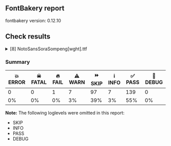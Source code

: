 ## FontBakery report

fontbakery version: 0.12.10





## Check results



<details><summary>[8] NotoSansSoraSompeng[wght].ttf</summary>
<div>
<details>
    <summary>🔥 <b>FAIL</b> Check for presence of an ARTICLE.en_us.html file <a href="https://fontbakery.readthedocs.io/en/stable/fontbakery/checks/googlefonts.description.html#"></a></summary>
    <div>







* 🔥 **FAIL** <p>This is a Noto font but it lacks an ARTICLE.en_us.html file.</p>
 [code: missing-article]



* 🔥 **FAIL** <p>This is a Noto font but it lacks a DESCRIPTION.en_us.html file.</p>
 [code: missing-description]



</div>
</details>

<details>
    <summary>⚠️ <b>WARN</b> Validate size, and resolution of article images, and ensure article page has minimum length and includes visual assets. <a href="https://fontbakery.readthedocs.io/en/stable/fontbakery/checks/googlefonts.article.html#"></a></summary>
    <div>







* ⚠️ **WARN** <p>Family metadata at fonts/NotoSansSoraSompeng/googlefonts/variable-ttf does not have an article.</p>
 [code: lacks-article]



</div>
</details>

<details>
    <summary>⚠️ <b>WARN</b> Check for codepoints not covered by METADATA subsets. <a href="https://fontbakery.readthedocs.io/en/stable/fontbakery/checks/googlefonts.subsets.html#"></a></summary>
    <div>







* ⚠️ **WARN** <p>The following codepoints supported by the font are not covered by
any subsets defined in the font's metadata file, and will never
be served. You can solve this by either manually adding additional
subset declarations to METADATA.pb, or by editing the glyphset
definitions.</p>
<ul>
<li>U+02D8 BREVE: try adding one of: yi, canadian-aboriginal</li>
<li>U+02D9 DOT ABOVE: try adding one of: yi, canadian-aboriginal</li>
<li>U+02DB OGONEK: try adding one of: yi, canadian-aboriginal</li>
<li>U+0302 COMBINING CIRCUMFLEX ACCENT: try adding one of: coptic, cherokee, tifinagh, math</li>
<li>U+0306 COMBINING BREVE: try adding one of: tifinagh, old-permic</li>
<li>U+0307 COMBINING DOT ABOVE: try adding one of: tai-le, coptic, duployan, old-permic, tifinagh, malayalam, hebrew, canadian-aboriginal, syriac, math, todhri</li>
<li>U+030A COMBINING RING ABOVE: try adding one of: duployan, syriac</li>
<li>U+030B COMBINING DOUBLE ACUTE ACCENT: try adding one of: osage, cherokee</li>
<li>U+030C COMBINING CARON: try adding one of: tai-le, cherokee</li>
<li>U+0326 COMBINING COMMA BELOW: try adding math</li>
<li>U+0327 COMBINING CEDILLA: try adding math</li>
<li>U+0328 COMBINING OGONEK: not included in any glyphset definition</li>
</ul>
<p>Or you can add the above codepoints to one of the subsets supported by the font: <code>latin</code>, <code>latin-ext</code>, <code>sora-sompeng</code></p>
 [code: unreachable-subsetting]



</div>
</details>

<details>
    <summary>⚠️ <b>WARN</b> Ensure dotted circle glyph is present and can attach marks. <a href="https://fontbakery.readthedocs.io/en/stable/fontbakery/checks/shaping.html#"></a></summary>
    <div>







* ⚠️ **WARN** <p>No dotted circle glyph present</p>
 [code: missing-dotted-circle]



</div>
</details>

<details>
    <summary>⚠️ <b>WARN</b> Ensure soft_dotted characters lose their dot when combined with marks that replace the dot. <a href="https://fontbakery.readthedocs.io/en/stable/fontbakery/checks/shaping.html#"></a></summary>
    <div>







* ⚠️ **WARN** <p>The dot of soft dotted characters used in orthographies <em>must</em> disappear in the following strings: į̀ į́ į̂ į̃ į̄ į̌</p>
<p>The dot of soft dotted characters <em>should</em> disappear in other cases, for example: į̆ į̇ į̈ į̊ į̋ į̦̀ į̦́ į̦̂ į̦̃ į̦̄ į̦̆ į̦̇ į̦̈ į̦̊ į̦̋ į̦̌ į̧̀ į̧́ į̧̂ į̧̃</p>
<p>Your font fully covers the following languages that require the soft-dotted feature: Lithuanian (Latn, 2,357,094 speakers), Dutch (Latn, 31,709,104 speakers).</p>
<p>Your font does <em>not</em> cover the following languages that require the soft-dotted feature: Bafut (Latn, 158,146 speakers), Aghem (Latn, 38,843 speakers), Kaska (Latn, 125 speakers), Ebira (Latn, 2,200,000 speakers), Lugbara (Latn, 2,200,000 speakers), Mundani (Latn, 34,000 speakers), Yala (Latn, 200,000 speakers), Ejagham (Latn, 120,000 speakers), Navajo (Latn, 166,319 speakers), South Central Banda (Latn, 244,000 speakers), Kpelle, Guinea (Latn, 622,000 speakers), Ngbaka (Latn, 1,020,000 speakers), Zapotec (Latn, 490,000 speakers), Avokaya (Latn, 100,000 speakers), Ijo, Southeast (Latn, 2,471,000 speakers), Southern Kisi (Latn, 360,000 speakers), Basaa (Latn, 332,940 speakers), Gulay (Latn, 250,478 speakers), Fur (Latn, 1,230,163 speakers), Bete-Bendi (Latn, 100,000 speakers), Ukrainian (Cyrl, 29,273,587 speakers), Heiltsuk (Latn, 300 speakers), Nzakara (Latn, 50,000 speakers), Sar (Latn, 500,000 speakers), Kom (Latn, 360,685 speakers), Cicipu (Latn, 44,000 speakers), Koonzime (Latn, 40,000 speakers), Belarusian (Cyrl, 10,064,517 speakers), Igbo (Latn, 27,823,640 speakers), Nateni (Latn, 100,000 speakers), Mango (Latn, 77,000 speakers), Teke-Ebo (Latn, 260,000 speakers), Han (Latn, 6 speakers), Makaa (Latn, 221,000 speakers), Dan (Latn, 1,099,244 speakers), Ekpeye (Latn, 226,000 speakers), Dii (Latn, 71,000 speakers), Ma’di (Latn, 584,000 speakers), Vute (Latn, 21,000 speakers), Mfumte (Latn, 79,000 speakers).</p>
 [code: soft-dotted]



</div>
</details>

<details>
    <summary>⚠️ <b>WARN</b> Are there any misaligned on-curve points? <a href="https://fontbakery.readthedocs.io/en/stable/fontbakery/checks/outline.html#"></a></summary>
    <div>







* ⚠️ **WARN** <p>The following glyphs have on-curve points which have potentially incorrect y coordinates:</p>
<pre><code>* u110D1 (U+110D1): X=177.0,Y=800.5 (should be at cap-height 800?)

* u110D4 (U+110D4): X=71.5,Y=798.5 (should be at cap-height 800?)

* u110D8 (U+110D8): X=154.0,Y=1.0 (should be at baseline 0?)

* u110D8 (U+110D8): X=504.5,Y=799.0 (should be at cap-height 800?)

* u110D9 (U+110D9): X=154.0,Y=0.5 (should be at baseline 0?)

* u110DB (U+110DB): X=91.5,Y=798.5 (should be at cap-height 800?)

* u110DC (U+110DC): X=154.0,Y=1.0 (should be at baseline 0?)

* u110DD (U+110DD): X=252.5,Y=799.0 (should be at cap-height 800?)

* u110E0 (U+110E0): X=331.0,Y=1.0 (should be at baseline 0?)

* u110E1 (U+110E1): X=405.0,Y=799.0 (should be at cap-height 800?)

* u110E7 (U+110E7): X=432.5,Y=801.5 (should be at cap-height 800?)

* u110F1 (U+110F1): X=164.5,Y=801.0 (should be at cap-height 800?)

* u110F1 (U+110F1): X=272.5,Y=799.0 (should be at cap-height 800?)

* u110F2 (U+110F2): X=93.5,Y=799.0 (should be at cap-height 800?)

* u110F2 (U+110F2): X=202.0,Y=801.0 (should be at cap-height 800?)

* u110F3 (U+110F3): X=91.5,Y=1.5 (should be at baseline 0?)

* u110F4 (U+110F4): X=100.5,Y=-1.5 (should be at baseline 0?)

* u110F6 (U+110F6): X=250.5,Y=1.5 (should be at baseline 0?)

* u110F7 (U+110F7): X=255.5,Y=1.5 (should be at baseline 0?)

* Atilde (U+00C3): X=338.5,Y=799.0 (should be at cap-height 800?)

* G (U+0047): X=537.0,Y=-1.0 (should be at baseline 0?)

* Gbreve (U+011E): X=537.0,Y=-1.0 (should be at baseline 0?)

* uni0122 (U+0122): X=537.0,Y=-1.0 (should be at baseline 0?)

* Gdotaccent (U+0120): X=537.0,Y=-1.0 (should be at baseline 0?)

* uni1E9E (U+1E9E): X=326.5,Y=-1.5 (should be at baseline 0?)

* Ntilde (U+00D1): X=400.5,Y=799.0 (should be at cap-height 800?)

* Otilde (U+00D5): X=411.5,Y=799.0 (should be at cap-height 800?)

* S (U+0053): X=136.0,Y=-1.0 (should be at baseline 0?)

* Sacute (U+015A): X=136.0,Y=-1.0 (should be at baseline 0?)

* Scaron (U+0160): X=136.0,Y=-1.0 (should be at baseline 0?)

* Scedilla (U+015E): X=136.0,Y=-1.0 (should be at baseline 0?)

* uni0218 (U+0218): X=136.0,Y=-1.0 (should be at baseline 0?)

* Uogonek (U+0172): X=449.0,Y=1.0 (should be at baseline 0?)

* ae (U+00E6): X=710.5,Y=-1.5 (should be at baseline 0?)

* braceleft (U+007B): X=150.0,Y=1.0 (should be at baseline 0?)

* colon (U+003A): X=177.5,Y=2.0 (should be at baseline 0?)

* colon (U+003A): X=90.0,Y=2.0 (should be at baseline 0?)

* e (U+0065): X=486.5,Y=431.5 (should be at x-height 433?)

* e (U+0065): X=408.0,Y=-1.5 (should be at baseline 0?)

* e (U+0065): X=191.5,Y=433.5 (should be at x-height 433?)

* e (U+0065): X=389.0,Y=431.5 (should be at x-height 433?)

* eacute (U+00E9): X=408.0,Y=-1.5 (should be at baseline 0?)

* ecaron (U+011B): X=408.0,Y=-1.5 (should be at baseline 0?)

* ecircumflex (U+00EA): X=408.0,Y=-1.5 (should be at baseline 0?)

* edieresis (U+00EB): X=408.0,Y=-1.5 (should be at baseline 0?)

* edotaccent (U+0117): X=408.0,Y=-1.5 (should be at baseline 0?)

* egrave (U+00E8): X=408.0,Y=-1.5 (should be at baseline 0?)

* ellipsis (U+2026): X=177.5,Y=2.0 (should be at baseline 0?)

* ellipsis (U+2026): X=90.0,Y=2.0 (should be at baseline 0?)

* ellipsis (U+2026): X=439.5,Y=2.0 (should be at baseline 0?)

* ellipsis (U+2026): X=352.0,Y=2.0 (should be at baseline 0?)

* ellipsis (U+2026): X=700.5,Y=2.0 (should be at baseline 0?)

* ellipsis (U+2026): X=613.0,Y=2.0 (should be at baseline 0?)

* emacron (U+0113): X=408.0,Y=-1.5 (should be at baseline 0?)

* eogonek (U+0119): X=408.0,Y=-1.5 (should be at baseline 0?)

* Euro (U+20AC): X=468.5,Y=-0.5 (should be at baseline 0?)

* exclam (U+0021): X=177.5,Y=2.0 (should be at baseline 0?)

* exclam (U+0021): X=90.0,Y=2.0 (should be at baseline 0?)

* germandbls (U+00DF): X=317.0,Y=-1.0 (should be at baseline 0?)

* oe (U+0153): X=791.0,Y=-1.5 (should be at baseline 0?)

* period (U+002E): X=177.5,Y=2.0 (should be at baseline 0?)

* period (U+002E): X=90.0,Y=2.0 (should be at baseline 0?)

* question (U+003F): X=222.0,Y=2.0 (should be at baseline 0?)

* question (U+003F): X=134.5,Y=2.0 (should be at baseline 0?)

* s (U+0073): X=123.5,Y=-1.0 (should be at baseline 0?)

* sacute (U+015B): X=123.5,Y=-1.0 (should be at baseline 0?)

* scaron (U+0161): X=123.5,Y=-1.0 (should be at baseline 0?)

* scedilla (U+015F): X=123.5,Y=-1.0 (should be at baseline 0?)

* uni0219 (U+0219): X=123.5,Y=-1.0 (should be at baseline 0?)

* three (U+0033): X=137.0,Y=-1.5 (should be at baseline 0?)

* w (U+0077): X=258.0,Y=1.0 (should be at baseline 0?)

* w (U+0077): X=158.0,Y=1.0 (should be at baseline 0?)

* w (U+0077): X=626.0,Y=1.0 (should be at baseline 0?)

* w (U+0077): X=523.0,Y=1.0 (should be at baseline 0?)

* wacute (U+1E83): X=258.0,Y=1.0 (should be at baseline 0?)

* wacute (U+1E83): X=158.0,Y=1.0 (should be at baseline 0?)

* wacute (U+1E83): X=626.0,Y=1.0 (should be at baseline 0?)

* wacute (U+1E83): X=523.0,Y=1.0 (should be at baseline 0?)

* wcircumflex (U+0175): X=258.0,Y=1.0 (should be at baseline 0?)

* wcircumflex (U+0175): X=158.0,Y=1.0 (should be at baseline 0?)

* wcircumflex (U+0175): X=626.0,Y=1.0 (should be at baseline 0?)

* wcircumflex (U+0175): X=523.0,Y=1.0 (should be at baseline 0?)

* wdieresis (U+1E85): X=258.0,Y=1.0 (should be at baseline 0?)

* wdieresis (U+1E85): X=158.0,Y=1.0 (should be at baseline 0?)

* wdieresis (U+1E85): X=626.0,Y=1.0 (should be at baseline 0?)

* wdieresis (U+1E85): X=523.0,Y=1.0 (should be at baseline 0?)

* wgrave (U+1E81): X=258.0,Y=1.0 (should be at baseline 0?)

* wgrave (U+1E81): X=158.0,Y=1.0 (should be at baseline 0?)

* wgrave (U+1E81): X=626.0,Y=1.0 (should be at baseline 0?)

* wgrave (U+1E81): X=523.0,Y=1.0 (should be at baseline 0?)

* y (U+0079): X=217.0,Y=-2.0 (should be at baseline 0?)

* yacute (U+00FD): X=217.0,Y=-2.0 (should be at baseline 0?)

* ycircumflex (U+0177): X=217.0,Y=-2.0 (should be at baseline 0?)

* ydieresis (U+00FF): X=217.0,Y=-2.0 (should be at baseline 0?)

* ygrave (U+1EF3): X=217.0,Y=-2.0 (should be at baseline 0?)
</code></pre>
 [code: found-misalignments]



</div>
</details>

<details>
    <summary>⚠️ <b>WARN</b> Ensure variable fonts include an avar table. <a href="https://fontbakery.readthedocs.io/en/stable/fontbakery/checks/googlefonts.varfont.html#"></a></summary>
    <div>







* ⚠️ **WARN** <p>This variable font does not have an avar table.</p>
 [code: missing-avar]



</div>
</details>

<details>
    <summary>⚠️ <b>WARN</b> Ensure fonts have ScriptLangTags declared on the 'meta' table. <a href="https://fontbakery.readthedocs.io/en/stable/fontbakery/checks/googlefonts.meta.html#"></a></summary>
    <div>







* ⚠️ **WARN** <p>This font file does not have a 'meta' table.</p>
 [code: lacks-meta-table]



</div>
</details>
</div>
</details>




### Summary

| 💥 ERROR | ☠ FATAL | 🔥 FAIL | ⚠️ WARN | ⏩ SKIP | ℹ️ INFO | ✅ PASS | 🔎 DEBUG | 
| ---|---|---|---|---|---|---|---|
| 0 | 0 | 1 | 7 | 97 | 7 | 139 | 0 | 
| 0% | 0% | 0% | 3% | 39% | 3% | 55% | 0% | 



**Note:** The following loglevels were omitted in this report:


* SKIP
* INFO
* PASS
* DEBUG
